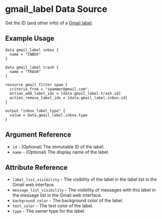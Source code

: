 # gmail_label Data Source

Get the ID (and other info) of a [Gmail label][1].

## Example Usage

```hcl
data gmail_label inbox {
  name = "INBOX"
}

data gmail_label trash {
  name = "TRASH"
}

resource gmail_filter spam {
  criteria_from = "spammer@gmail.com"
  action_add_label_ids = [data.gmail_label.trash.id]
  action_remove_label_ids = [data.gmail_label.inbox.id]
}

output "inbox_label_type" {
  value = data.gmail_label.inbox.type
}
```

## Argument Reference

* `id` - (Optional) The immutable ID of the label.
* `name` - (Optional) The display name of the label.

## Attribute Reference

* `label_list_visibility` - The visibility of the label in the label list in the
  Gmail web interface.
* `message_list_visibility` - The visibility of messages with this label in the
  message list in the Gmail web interface.
* `background_color` - The background color of the label.
* `text_color` - The text color of the label.
* `type` - The owner type for the label.

[1]: https://developers.google.com/gmail/api/v1/reference/users/labels
